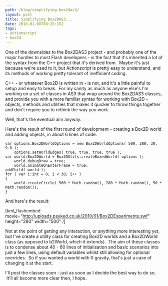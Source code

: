 ```yaml
---
path: /blog/simplifying-box2das3/
layout: post
title: Simplifying Box2DAS3...
date: 2010-01-08T08:25:15Z
tags:
- actionscript
- box2d
---
```


One of the downsides to the Box2DAS3 project - and probably one of the major hurdles to most Flash developers - is the fact that it's inherited a lot of the syntax from the C++ project that it's derived from.  Maybe it's just because we're used to it, but Actionscript is pretty easy to understand, and its methods of working pretty tolerant of inefficient coding.

C++ - or whatever Box2D is written in - is not, and it's a little painful to setup and easy to break.  For my sanity as much as anyone else's I'm working on a set of classes in AS3 that wrap around the Box2DAS3 classes, and provide you with a more familiar syntax for working with Box2D - objects, methods and utilities that makes it quicker to throw things together and don't require you to rethink the way you work.

Well, that's the eventual aim anyway.

Here's the result of the first round of development - creating a Box2D world and adding objects, in about 6 lines of code.

    var options:Box2DWorldOptions = new Box2DWorldOptions( 500, 280, 30, 9.8 );
        options.setWorldEdges( true, true, true, true );
    var world:Box2DWorld = Box2DUtils.createBoxedWorld( options );
        world.debugDraw = true;
        world.animateOnEnterFrame = true;
    addChild( world );
    for ( var i:int = 0; i < 30; i++ )
    {
        world.createCircle( 500 * Math.random(), 280 * Math.random(), 50 * Math.random());
    }

And here's the result:

\[kml_flashembed movie="http://uploads.psyked.co.uk/2010/01/Box2DExperiments.swf" height="280" width="500" /\]

Not at the point of getting any interaction, or anything more interesting yet, but I've create a utility class for creating Box2D worlds and a Box2DWorld class (as opposed to b2World, which it extends).  The aim of these classes is to condense about 40 - 60 lines of initialisation and basic scenarios into just a few lines, using default variables whilst still allowing for optional overrides.  So if you wanted a world with 0 gravity, that's just a case of changing it at the start.

I'll post the classes soon - just as soon as I decide the best way to do so.  It'll all become more clear then, I hope.